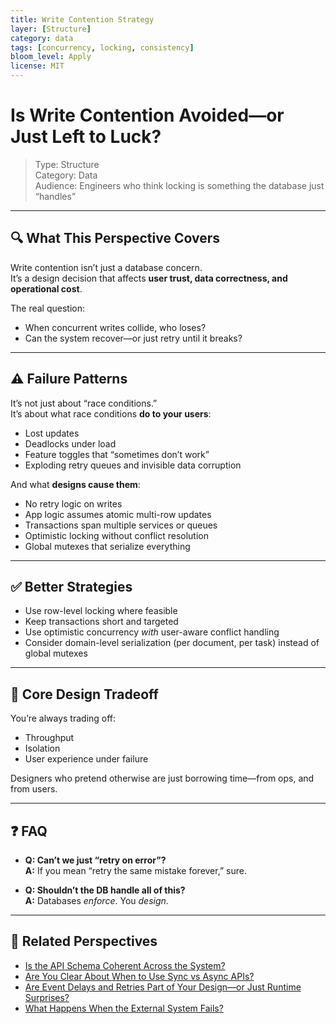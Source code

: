 ```yaml
---
title: Write Contention Strategy
layer: [Structure]
category: data
tags: [concurrency, locking, consistency]
bloom_level: Apply
license: MIT
---
```


# Is Write Contention Avoided—or Just Left to Luck?

> Type: Structure  
> Category: Data  
> Audience: Engineers who think locking is something the database just “handles”

---

## 🔍 What This Perspective Covers

Write contention isn’t just a database concern.  
It’s a design decision that affects **user trust, data correctness, and operational cost**.

The real question:

- When concurrent writes collide, who loses?
- Can the system recover—or just retry until it breaks?

---

## ⚠️ Failure Patterns

It’s not just about “race conditions.”  
It’s about what race conditions **do to your users**:

- Lost updates  
- Deadlocks under load  
- Feature toggles that “sometimes don’t work”  
- Exploding retry queues and invisible data corruption

And what **designs cause them**:

- No retry logic on writes  
- App logic assumes atomic multi-row updates  
- Transactions span multiple services or queues  
- Optimistic locking without conflict resolution  
- Global mutexes that serialize everything

---

## ✅ Better Strategies

- Use row-level locking where feasible  
- Keep transactions short and targeted  
- Use optimistic concurrency *with* user-aware conflict handling  
- Consider domain-level serialization (per document, per task) instead of global mutexes

---

## 🧠 Core Design Tradeoff

You’re always trading off:

- Throughput  
- Isolation  
- User experience under failure

Designers who pretend otherwise are just borrowing time—from ops, and from users.

---

## ❓ FAQ

- **Q: Can’t we just “retry on error”?**  
  **A:** If you mean “retry the same mistake forever,” sure.

- **Q: Shouldn’t the DB handle all of this?**  
  **A:** Databases *enforce*. You *design*.

---

## 🔗 Related Perspectives

- [Is the API Schema Coherent Across the System?](../api/api-schema-coherence.md)
- [Are You Clear About When to Use Sync vs Async APIs?](../api/sync-vs-async-boundaries.md)
- [Are Event Delays and Retries Part of Your Design—or Just Runtime Surprises?](../async/event-retry-delay.md)
- [What Happens When the External System Fails?](../async/external-failure-impact.md)
